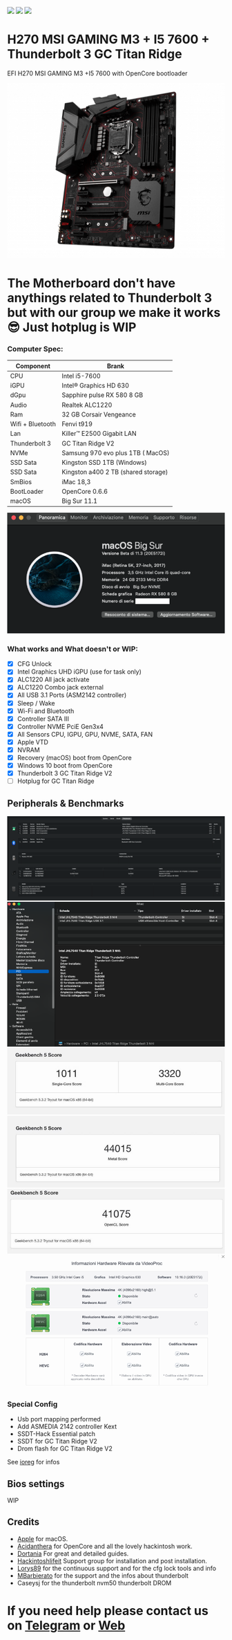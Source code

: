 [![](https://img.shields.io/badge/Telegram-HackintoshLifeIT-informational?style=flat&logo=telegram&logoColor=white&color=5fb659)](https://t.me/HackintoshLife_it)
[![](https://img.shields.io/badge/Facebook-HackintoshLifeIT-informational?style=flat&logo=facebook&logoColor=white&color=3a4dc9)](https://www.facebook.com/hackintoshlife/)
[![](https://img.shields.io/badge/Instagram-HackintoshLifeIT-informational?style=flat&logo=instagram&logoColor=white&color=8a178a)](https://www.instagram.com/hackintoshlife.it_official/)

# H270 MSI GAMING M3 + I5 7600 + Thunderbolt 3 GC Titan Ridge

EFI H270 MSI GAMING M3 +I5 7600 with OpenCore bootloader

![descrizione](./Infos/pc.png)

# The Motherboard don't have anythings related to Thunderbolt 3 but with our group we make it works :sunglasses: Just hotplug is WIP

### Computer Spec:

| Component        | Brank                              |
| ---------------- | ---------------------------------- |
| CPU              | Intel i5-7600                      |
| iGPU             | Intel® Graphics HD 630             |
| dGpu             | Sapphire pulse RX 580 8 GB         |
| Audio            | Realtek ALC1220                    |
| Ram              | 32 GB Corsair Vengeance            |
| Wifi + Bluetooth | Fenvi t919                         |
| Lan              | Killer™ E2500 Gigabit LAN          |
| Thunderbolt 3    | GC Titan Ridge V2                  |
| NVMe             | Samsung 970 evo plus 1TB ( MacOS)  |
| SSD Sata         | Kingston SSD 1TB (Windows)         |
| SSD Sata         | Kingston a400 2 TB (shared storage)|
| SmBios           | iMac 18,3                          |
| BootLoader       | OpenCore 0.6.6                     |
| macOS            | Big Sur 11.1                       |



![infobigsur](./Infos/infomac.png)


### What works and What doesn't or WIP:

- [x] CFG Unlock
- [x] Intel Graphics UHD iGPU (use for task only)
- [x] ALC1220 All jack activate
- [x] ALC1220 Combo jack external
- [x] All USB 3.1 Ports (ASM2142 controller)
- [x] Sleep / Wake
- [x] Wi-Fi and Bluetooth
- [x] Controller SATA III
- [x] Controller NVME PciE Gen3x4 
- [x] All Sensors CPU, IGPU, GPU, NVME, SATA, FAN
- [x] Apple VTD
- [x] NVRAM
- [x] Recovery (macOS) boot from OpenCore
- [x] Windows 10 boot from OpenCore
- [x] Thunderbolt 3 GC Titan Ridge V2
- [ ] Hotplug for GC Titan Ridge

## Peripherals & Benchmarks

![infohack](./Infos/peripherals.png)
![infopci](./Infos/pcilist.png)
![CPU](./Infos/cputest.jpg)
![metal](./Infos/metal.jpg)
![opencl](./Infos/opencl.jpg)
![videoproc](./Infos/videoproc.png)


### Special Config

- Usb port mapping performed
- Add ASMEDIA 2142 controller Kext
- SSDT-Hack Essential patch
- SSDT for GC Titan Ridge V2
- Drom flash for GC Titan Ridge V2

See [ioreg](https://github.com/basett1/HACKINTOSH-MSI-H270-OPENCORE/blob/main/iMac.ioreg) for infos

## Bios settings
WIP


 

## Credits

- [Apple](https://apple.com) for macOS.
- [Acidanthera](https://github.com/acidanthera) for OpenCore and all the lovely hackintosh work.
- [Dortania](https://dortania.github.io/OpenCore-Install-Guide/config-laptop.plist/icelake.html) For great and detailed guides.
- [Hackintoshlifeit](https://github.com/Hackintoshlifeit) Support group for installation and post installation.
- [Lorys89](https://github.com/Lorys89) for the continuous support and for the cfg lock tools and info
- [MBarbierato](https://github.com/mbarbierato) for the support and the infos about thunderbolt
- Caseysj for the thunderbolt nvm50 thunderbolt DROM

# If you need help please contact us on [Telegram](https://t.me/HackintoshLife_it) or [Web](https://www.hackintoshlife.it/)

